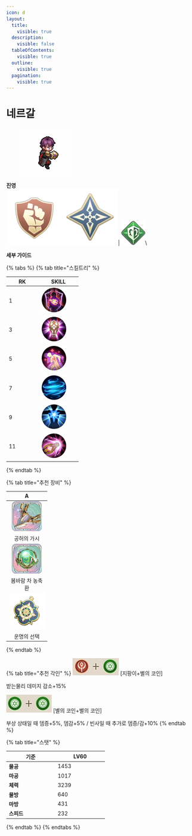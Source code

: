 ```yaml
---
icon: d
layout:
  title:
    visible: true
  description:
    visible: false
  tableOfContents:
    visible: true
  outline:
    visible: true
  pagination:
    visible: true
---
```


# 네르갈

<div align="left">

<figure><img src="../../.gitbook/assets/34.png" alt=""><figcaption></figcaption></figure>

</div>

**진영**\
<img src="../../.gitbook/assets/3 (4).webp" alt="" data-size="line"><img src="../../.gitbook/assets/2 (7).webp" alt="" data-size="line">| <img src="../../.gitbook/assets/수호자.webp" alt="" data-size="line">\


**세부 가이드**

{% tabs %}
{% tab title="스킬트리" %}
<table><thead><tr><th width="72">RK</th><th width="94">SKILL</th></tr></thead><tbody><tr><td>1</td><td><img src="../../.gitbook/assets/1 (7).png" alt="" data-size="original"></td></tr><tr><td>3</td><td><img src="../../.gitbook/assets/2 (7).png" alt=""></td></tr><tr><td>5</td><td><img src="../../.gitbook/assets/3 (6).png" alt=""></td></tr><tr><td>7</td><td><img src="../../.gitbook/assets/4 (5).png" alt=""></td></tr><tr><td>9</td><td><img src="../../.gitbook/assets/5 (5).png" alt=""></td></tr><tr><td>11</td><td><img src="../../.gitbook/assets/6 (4).png" alt=""></td></tr></tbody></table>
{% endtab %}

{% tab title="추천 장비" %}
<table><thead><tr><th width="96" align="center">A</th></tr></thead><tbody><tr><td align="center"><img src="../../.gitbook/assets/80px-虛無之刺.png" alt=""></td></tr><tr><td align="center">공허의 가시</td></tr><tr><td align="center"><img src="../../.gitbook/assets/a_5.png" alt=""></td></tr><tr><td align="center">봄바람 차 농축환</td></tr><tr><td align="center"><img src="../../.gitbook/assets/charm_wheeloffortune.png" alt="" data-size="original"></td></tr><tr><td align="center">운명의 선택</td></tr></tbody></table>


{% endtab %}

{% tab title="추천 각인" %}
<img src="../../.gitbook/assets/d4.png" alt="" data-size="line"> \[지팡이+별의 코인]&#x20;

받는물리 데미지 감소+15%

<img src="../../.gitbook/assets/d2.png" alt="" data-size="line"> \[별의 코인+별의 코인]&#x20;

부상 상태일 때 뎀증+5%, 뎀감+5% / 빈사일 때 추가로 뎀증/감+10%
{% endtab %}

{% tab title="스탯" %}
<table><thead><tr><th width="117">기준</th><th width="120">LV60</th></tr></thead><tbody><tr><td><strong>물공</strong></td><td>1453</td></tr><tr><td><strong>마공</strong></td><td>1017</td></tr><tr><td><strong>체력</strong></td><td>3239</td></tr><tr><td><strong>물방</strong></td><td>640</td></tr><tr><td><strong>마방</strong></td><td>431</td></tr><tr><td><strong>스피드</strong></td><td>232</td></tr></tbody></table>
{% endtab %}
{% endtabs %}

